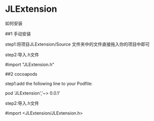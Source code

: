 # JLExtension

如何安装

##1 手动安装 

step1:将项目JLExtension/Source 文件夹中的文件直接拖入你的项目中即可

step2:导入.h文件

#import "JLExtension.h"

##2 cocoapods 

step1:add the following line to your Podfile:

pod 'JLExtension','~> 0.0.1'

step2:导入.h文件

#import <JLExtension/JLExtension.h>
